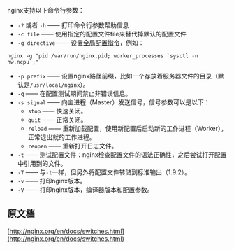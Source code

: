 nginx支持以下命令行参数：

- `-?` 或者 `-h` —— 打印命令行参数帮助信息
- `-c file` —— 使用指定的配置文件file来替代掉默认的配置文件
- `-g directive` —— 设置[全局配置指令](http://nginx.org/en/docs/ngx_core_module.html)，例如：

```
nginx -g "pid /var/run/nginx.pid; worker_processes `sysctl -n hw.ncpu`;"
```

- `-p prefix` —— 设置nginx路径前缀，比如一个存放着服务器文件的目录（默认是`/usr/local/nginx`）。
- `-q` —— 在配置测试期间禁止非错误信息。
- `-s signal` —— 向主进程（Master）发送信号，信号参数可以是以下：
    - `stop` —— 快速关闭。
    - `quit` —— 正常关闭。
    - `reload` —— 重新加载配置，使用新配置后启动新的工作进程（Worker），正常退出就的工作进程。
    - `reopen` —— 重新打开日志文件。
- `-t` —— 测试配置文件：nginx检查配置文件的语法正确性，之后尝试打开配置中引用到的文件。
- `-T` —— 与`-t`一样，但另外将配置文件转储到标准输出（1.9.2）。
- `-v` —— 打印nginx版本。
- `-V` —— 打印nginx版本，编译器版本和配置参数。

## 原文档

[http://nginx.org/en/docs/switches.html](http://nginx.org/en/docs/switches.html)